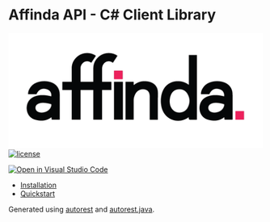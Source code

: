 Affinda API - C# Client Library
===================================

![affinda logo](https://raw.githubusercontent.com/affinda/affinda-java/main/affinda_logo.png)
[![license](https://img.shields.io/github/license/affinda/affinda-java)](https://choosealicense.com/licenses/mit/)


[![Open in Visual Studio Code](https://open.vscode.dev/badges/open-in-vscode.svg)](https://open.vscode.dev/affinda/affinda-java)

- [Installation](#installation)
- [Quickstart](#quickstart)


Generated using [autorest](https://github.com/Azure/autorest) and [autorest.java](https://github.com/Azure/autorest.java).
